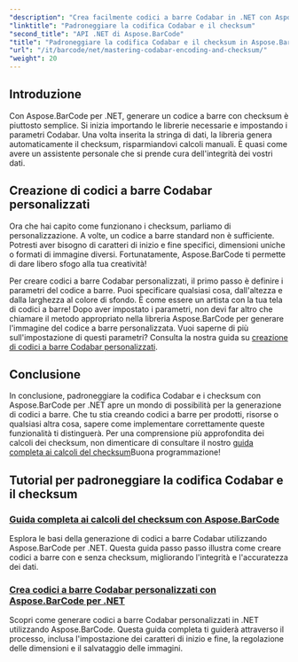 ```yaml
---
"description": "Crea facilmente codici a barre Codabar in .NET con Aspose.BarCode. Esplora i tutorial sui calcoli di checksum e sulla generazione di codici a barre personalizzati."
"linktitle": "Padroneggiare la codifica Codabar e il checksum"
"second_title": "API .NET di Aspose.BarCode"
"title": "Padroneggiare la codifica Codabar e il checksum in Aspose.BarCode"
"url": "/it/barcode/net/mastering-codabar-encoding-and-checksum/"
"weight": 20
---
```


## Introduzione

Con Aspose.BarCode per .NET, generare un codice a barre con checksum è piuttosto semplice. Si inizia importando le librerie necessarie e impostando i parametri Codabar. Una volta inserita la stringa di dati, la libreria genera automaticamente il checksum, risparmiandovi calcoli manuali. È quasi come avere un assistente personale che si prende cura dell'integrità dei vostri dati.

## Creazione di codici a barre Codabar personalizzati

Ora che hai capito come funzionano i checksum, parliamo di personalizzazione. A volte, un codice a barre standard non è sufficiente. Potresti aver bisogno di caratteri di inizio e fine specifici, dimensioni uniche o formati di immagine diversi. Fortunatamente, Aspose.BarCode ti permette di dare libero sfogo alla tua creatività!

Per creare codici a barre Codabar personalizzati, il primo passo è definire i parametri del codice a barre. Puoi specificare qualsiasi cosa, dall'altezza e dalla larghezza al colore di sfondo. È come essere un artista con la tua tela di codici a barre! Dopo aver impostato i parametri, non devi far altro che chiamare il metodo appropriato nella libreria Aspose.BarCode per generare l'immagine del codice a barre personalizzata. Vuoi saperne di più sull'impostazione di questi parametri? Consulta la nostra guida su [creazione di codici a barre Codabar personalizzati](./custom-codabar-barcodes/).

## Conclusione

In conclusione, padroneggiare la codifica Codabar e i checksum con Aspose.BarCode per .NET apre un mondo di possibilità per la generazione di codici a barre. Che tu stia creando codici a barre per prodotti, risorse o qualsiasi altra cosa, sapere come implementare correttamente queste funzionalità ti distinguerà. Per una comprensione più approfondita dei calcoli dei checksum, non dimenticare di consultare il nostro [guida completa ai calcoli del checksum](./guide-to-checksum-calculation/)Buona programmazione!


## Tutorial per padroneggiare la codifica Codabar e il checksum
### [Guida completa ai calcoli del checksum con Aspose.BarCode](./guide-to-checksum-calculation/)
Esplora le basi della generazione di codici a barre Codabar utilizzando Aspose.BarCode per .NET. Questa guida passo passo illustra come creare codici a barre con e senza checksum, migliorando l'integrità e l'accuratezza dei dati.
### [Crea codici a barre Codabar personalizzati con Aspose.BarCode per .NET](./custom-codabar-barcodes/)
Scopri come generare codici a barre Codabar personalizzati in .NET utilizzando Aspose.BarCode. Questa guida completa ti guiderà attraverso il processo, inclusa l'impostazione dei caratteri di inizio e fine, la regolazione delle dimensioni e il salvataggio delle immagini.